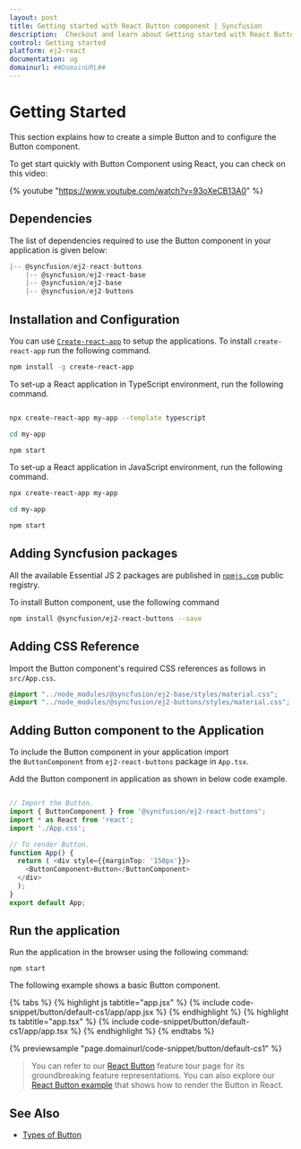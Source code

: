 ```yaml
---
layout: post
title: Getting started with React Button component | Syncfusion
description:  Checkout and learn about Getting started with React Button component of Syncfusion Essential JS 2 and more details.
control: Getting started 
platform: ej2-react
documentation: ug
domainurl: ##DomainURL##
---
```


# Getting Started

This section explains how to create a simple Button and to configure the Button component.

To get start quickly with Button Component using React, you can check on this video:

{% youtube "https://www.youtube.com/watch?v=93oXeCB13A0" %}

## Dependencies

The list of dependencies required to use the Button component in your application is given below:

```javascript
|-- @syncfusion/ej2-react-buttons
    |-- @syncfusion/ej2-react-base
    |-- @syncfusion/ej2-base
    |-- @syncfusion/ej2-buttons
```

## Installation and Configuration

You can use [`Create-react-app`](https://github.com/facebookincubator/create-react-app) to setup the applications. To install `create-react-app` run the following command.

```bash
npm install -g create-react-app
```

To set-up a React application in TypeScript environment, run the following command.

```bash

npx create-react-app my-app --template typescript

cd my-app

npm start

```

To set-up a React application in JavaScript environment, run the following command.


```bash
npx create-react-app my-app

cd my-app

npm start

```

## Adding Syncfusion packages

All the available Essential JS 2 packages are published in [`npmjs.com`](https://www.npmjs.com/~syncfusionorg) public registry.

To install Button component, use the following command

```bash
npm install @syncfusion/ej2-react-buttons --save
```

## Adding CSS Reference

Import the Button component's required CSS references as follows in `src/App.css`.

```css
@import "../node_modules/@syncfusion/ej2-base/styles/material.css";
@import "../node_modules/@syncfusion/ej2-buttons/styles/material.css";
```


## Adding Button component to the Application

To include the Button component in your application import the `ButtonComponent` from `ej2-react-buttons` package in `App.tsx`.

Add the Button component in application as shown in below code example.

```ts

// Import the Button.
import { ButtonComponent } from '@syncfusion/ej2-react-buttons';
import * as React from 'react';
import './App.css';

// To render Button.
function App() {
  return ( <div style={{marginTop: '150px'}}>
    <ButtonComponent>Button</ButtonComponent>
  </div>
  );
}
export default App;
```

## Run the application

Run the application in the browser using the following command:

```
npm start
```

The following example shows a basic Button component.

{% tabs %}
{% highlight js tabtitle="app.jsx" %}
{% include code-snippet/button/default-cs1/app/app.jsx %}
{% endhighlight %}
{% highlight ts tabtitle="app.tsx" %}
{% include code-snippet/button/default-cs1/app/app.tsx %}
{% endhighlight %}
{% endtabs %}

 {% previewsample "page.domainurl/code-snippet/button/default-cs1" %}

> You can refer to our [React Button](https://www.syncfusion.com/react-ui-components/react-button) feature tour page for its groundbreaking feature representations. You can also explore our [React Button example]( https://ej2.syncfusion.com/react/demos/#/material/button/default) that shows how to render the Button in React.

## See Also

* [Types of Button](./types-and-styles#button-types)